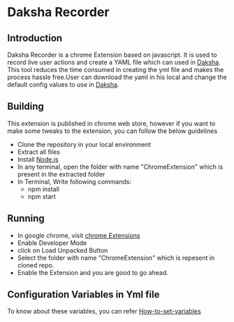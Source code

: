 Daksha Recorder
===============================================

## Introduction
 Daksha Recorder is a chrome Extension based on javascript. It is used to record live user actions and create a YAML file which can used in [Daksha](https://github.com/mykaarma/daksha). This tool reduces the time consumed in creating the yml file and makes the process hassle free.User can download the yaml in his local and change the default config values to use in [Daksha](https://github.com/mykaarma/daksha).

## Building
  This extension is published in chrome web store, however if you want to make some tweaks to the extension, you can follow the below guidelines
  - Clone the repository in your local environment
  - Extract all files
  - Install [Node.js](https://nodejs.org/en/download/)
  - In any terminal, open the folder with name "ChromeExtension" which is present in the extracted folder
  - In Terminal, Write following commands:
       * npm install
       * npm start
## Running
  - In google chrome, visit [chrome Extensions](chrome://extensions/)
  - Enable Developer Mode
  - click on Load Unpacked Button
  - Select the folder with name "ChromeExtension" which is repesent in cloned repo.
  - Enable the Extension and you are good to go ahead.
## Configuration Variables in Yml file
To know about these variables, you can refer [How-to-set-variables](https://github.com/mykaarma/daksha/blob/main/daksha_know-how/CreateTest.md)
